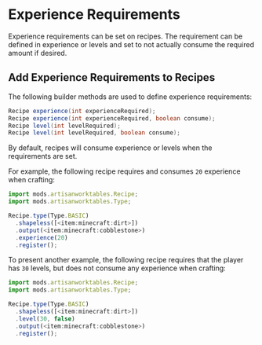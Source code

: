 # Experience Requirements

Experience requirements can be set on recipes. The requirement can be defined in experience or levels and set to not actually consume the required amount if desired.

## Add Experience Requirements to Recipes

The following builder methods are used to define experience requirements:

```java
Recipe experience(int experienceRequired);
Recipe experience(int experienceRequired, boolean consume);
Recipe level(int levelRequired);
Recipe level(int levelRequired, boolean consume);
```

By default, recipes will consume experience or levels when the requirements are set.

For example, the following recipe requires and consumes `20` experience when crafting:

```js
import mods.artisanworktables.Recipe;
import mods.artisanworktables.Type;

Recipe.type(Type.BASIC)
  .shapeless([<item:minecraft:dirt>])
  .output(<item:minecraft:cobblestone>)
  .experience(20)
  .register();
```

To present another example, the following recipe requires that the player has `30` levels, but does not consume any experience when crafting:

```js
import mods.artisanworktables.Recipe;
import mods.artisanworktables.Type;

Recipe.type(Type.BASIC)
  .shapeless([<item:minecraft:dirt>])
  .level(30, false)
  .output(<item:minecraft:cobblestone>)
  .register();
```
